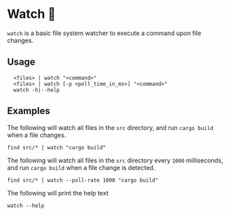 # Watch 🔬

`watch` is a basic file system watcher to execute a command upon file changes.

## Usage 

```
  <files> | watch "<command>"
  <files> | watch [-p <poll_time_in_ms>] "<command>"
  watch -h|--help
```

## Examples

The following will watch all files in the `src` directory, and run `cargo build` when a file changes.

```shell
find src/* | watch "cargo build"
```

The following will watch all files in the `src` directory every `1000` milliseconds, and run `cargo build` when a file change is detected.

```shell
find src/* | watch --poll-rate 1000 "cargo build"
```

The following will print the help text

```shell
watch --help
```